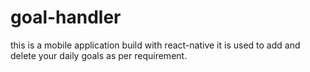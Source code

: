 # goal-handler
this is a mobile application build with react-native 
it is used to add and delete your daily goals as per requirement.
